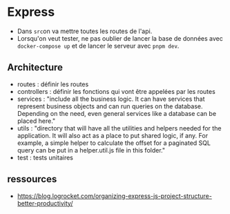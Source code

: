 # Express

- Dans `src`on va mettre toutes les routes de l'api.
- Lorsqu'on veut tester, ne pas oublier de lancer la base de données avec `docker-compose up` et de lancer le serveur avec `pnpm dev`.

## Architecture

- routes : définir les routes
- controllers : définir les fonctions qui vont être appelées par les routes
- services : "include all the business logic. It can have services that represent business objects and can run queries on the database. Depending on the need, even general services like a database can be placed here."
- utils : "directory that will have all the utilities and helpers needed for the application. It will also act as a place to put shared logic, if any. For example, a simple helper to calculate the offset for a paginated SQL query can be put in a helper.util.js file in this folder."
- test : tests unitaires

## ressources

- https://blog.logrocket.com/organizing-express-js-project-structure-better-productivity/
